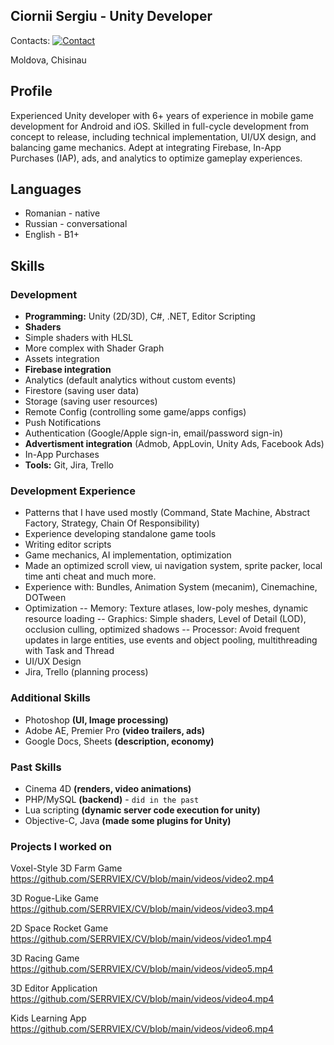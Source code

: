 ## **Ciornii Sergiu** - Unity Developer

Contacts: [![Contact](https://img.shields.io/badge/LinkedIn-blue.svg?logo=LinkedIn)](https://www.linkedin.com/in/sergiu-ciornii-466395220/)

Moldova, Chisinau

## Profile
Experienced Unity developer with 6+ years of experience in mobile game development for Android and iOS. Skilled in full-cycle development from concept to release, including technical implementation, UI/UX design, and balancing game mechanics. Adept at integrating Firebase, In-App Purchases (IAP), ads, and analytics to optimize gameplay experiences.

## Languages
- Romanian - native
- Russian - conversational
- English - B1+

## Skills
### Development
 - **Programming:** Unity (2D/3D), C#, .NET, Editor Scripting
 - **Shaders**
- Simple shaders with HLSL
- More complex with Shader Graph
 - Assets integration
 - **Firebase integration**
- Analytics (default analytics without custom events)
- Firestore (saving user data)
- Storage (saving user resources)
- Remote Config (controlling some game/apps configs)
- Push Notifications
- Authentication (Google/Apple sign-in, email/password sign-in)
 - **Advertisment integration** (Admob, AppLovin, Unity Ads, Facebook Ads)
 - In-App Purchases
 - **Tools:** Git, Jira, Trello
 
### Development Experience
- Patterns that I have used mostly (Command, State Machine, Abstract Factory, Strategy, Chain Of Responsibility)
- Experience developing standalone game tools
- Writing editor scripts
- Game mechanics, AI implementation, optimization
- Made an optimized scroll view, ui navigation system, sprite packer, local time anti cheat and much more.
- Experience with: Bundles, Animation System (mecanim), Cinemachine, DOTween
- Optimization
-- Memory: Texture atlases, low-poly meshes, dynamic resource loading
-- Graphics: Simple shaders, Level of Detail (LOD), occlusion culling, optimized shadows
-- Processor: Avoid frequent updates in large entities, use events and object pooling, multithreading with Task and Thread
- UI/UX Design
- Jira, Trello (planning process)

### Additional Skills
 - Photoshop **(UI, Image processing)**
 - Adobe AE, Premier Pro **(video trailers, ads)**
 - Google Docs, Sheets **(description, economy)**

### Past Skills
 - Cinema 4D **(renders, video animations)**
 - PHP/MySQL **(backend)** - ``did in the past``
 - Lua scripting **(dynamic server code execution for unity)**
 - Objective-C, Java **(made some plugins for Unity)**

### Projects I worked on
Voxel-Style 3D Farm Game
https://github.com/SERRVIEX/CV/blob/main/videos/video2.mp4

3D Rogue-Like Game
https://github.com/SERRVIEX/CV/blob/main/videos/video3.mp4

2D Space Rocket Game
https://github.com/SERRVIEX/CV/blob/main/videos/video1.mp4

3D Racing Game
https://github.com/SERRVIEX/CV/blob/main/videos/video5.mp4

3D Editor Application
https://github.com/SERRVIEX/CV/blob/main/videos/video4.mp4

Kids Learning App
https://github.com/SERRVIEX/CV/blob/main/videos/video6.mp4